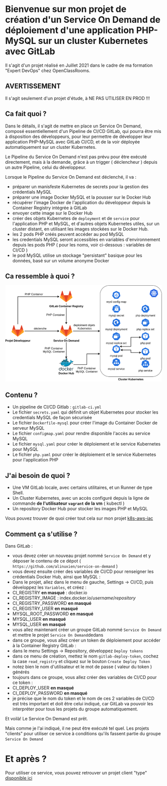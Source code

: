 # Bienvenue sur mon projet de création d'un Service On Demand de déploiement d'une application PHP-MySQL sur un cluster Kubernetes avec GitLab
Il s'agit d'un projet réalisé en Juillet 2021 dans le cadre de ma formation "Expert DevOps" chez OpenClassRooms.

## AVERTISSEMENT
Il s'agit seulement d'un projet d'étude, à NE PAS UTILISER EN PROD  !!!

## Ca fait quoi ?
Dans le détails, il s'agit de mettre en place un Service On Demand, composé essentiellement d'un Pipeline de CI/CD GitLab, qui pourra être mis à disposition des développeurs, pour leur permettre de développer leur application PHP-MySQL avec GitLab CI/CD, et de la voir déployée automatiquement sur un cluster Kubernetes.

Le Pipeline du Service On Demand n'est pas prévu pour être exécuté directement, mais à la demande, grâce à un trigger ( déclencheur ) depuis un autre Pipeline, celui du développeur.

Lorsque le Pipeline du Service On Demand est déclenché, il va :
- préparer un manisfeste Kubernetes de secrets pour la gestion des crédentials MySQL
- préparer une image Docker MySQL et la pousser sur le Docker Hub
- récupérer l'image Docker de l'application du développeur depuis la Container Registry intégrée à GitLab
- envoyer cette image sur le Docker Hub
- créer des objets Kubernetes de `deployment` et de `service` pour l'application PHP et MySQL, et d'autres objets Kubernetes utiles, sur un cluster distant, en utilisant les images stockées sur le Docker Hub.
- les 2 pods PHP créés peuvent accéder au pod MySQL
- les credentials MySQL seront accessibles en variables d'environnement depuis les pods PHP ( pour les noms, voir ci-dessous : variables de CI/CD )
- le pod MySQL utilise un stockage "persistant" basique pour les données, basé sur un volume anonyme Docker

## Ca ressemble à quoi ?
![Vue d'ensemble du Processus du Service On Demand](https://github.com/alinuxien/service-on-demand/blob/master/Service%20On%20Demand.png)

## Contenu ?
- Un pipeline de CI/CD Gitlab : `gitlab-ci.yml` 
- Le fichier `secrets.yaml` qui définit un objet Kubernetes pour stocker les credentials MySQL de façon sécurisée
- Le fichier `Dockerfile-mysql` pour créer l'image du Container Docker de serveur MySQL
- Le fichier `configmap.yaml` pour rendre disponible l'accès au service MySQL
- Le fichier `mysql.yaml` pour créer le déploiement et le service Kubernetes pour MySQL
- Le fichier `php.yaml` pour créer le déploiement et le service Kubernetes pour l'application PHP

 
## J'ai besoin de quoi ?
- Une VM GitLab locale, avec certains utilitaires, et un Runner de type Shell. 
- Un Cluster Kubernetes, avec un accès configuré depuis la ligne de commande **de l'utilisateur `vagrant` de la vm** ( kubectl )
- Un repository Docker Hub pour stocker les images PHP et MySQL
 
Vous pouvez trouver de quoi créer tout cela sur mon projet [k8s-aws-iac](https://github.com/alinuxien/k8s-aws-iac)

## Comment ça s'utilise ?
Dans GitLab :
- vous devez créer un nouveau projet nommé `Service On Demand` et y déposer le contenu de ce dépot ( `https://github.com/alinuxien/service-on-demand` )
- vous devez ensuite créer des variables de CI/CD pour renseigner les crédentials Docker Hub, ainsi que MySQL : 
- Dans le projet, allez dans le menu de gauche, Settings -> CI/CD, puis développez les `Variables`, et créez : 
- CI_REGISTRY **en masqué** : docker.io
- CI_REGISTRY_IMAGE : index.docker.io/*username*/*repository*
- CI_REGISTRY_PASSWORD **en masqué**
- CI_REGISTRY_USER **en masqué**
- MYSQL_ROOT_PASSWORD **en masqué**
- MYSQL_USER **en masqué**
- MYSQL_USER **en masqué**
- vous allez maintenant créer un groupe GitLab nommé `Service On Demand` et mettre le projet `Service On Demand`dedans 
- dans ce groupe, vous allez créer un token de déploiement pour accéder à la Container Registry GitLab : 
- dans le menu Settings -> Repository, développez `Deploy tokens`
- dans ce menu de création, mettez le nom `gitlab-deploy-token`, cochez la case `read_registry` et cliquez sur le bouton `Create Deploy Token`
- notez bien le nom d'utilisateur et le mot de passe ( valeur du token ) générés
- toujours dans ce groupe, vous allez créer des variables de CI/CD pour ce token : 
- CI_DEPLOY_USER **en masqué**
- CI_DEPLOY_PASSWORD **en masqué**
- je précise que le nom du token et le nom de ces 2 variables de CI/CD est très important et doit être celui indiqué, car GitLab va pouvoir les interpréter pour tous les projets du groupe automatiquement.

Et voilà! Le Service On Demand est prêt. 

Mais comme je l'ai indiqué, il ne peut être exécuté tel quel.
Les projets "clients" pour utiliser ce service à conditions qu'ils fassent partie du groupe `Service On Demand`

# Et après ?
Pour utiliser ce service, vous pouvez retrouver un projet client "type" [disponible ici](https://github.com/alinuxien/service-on-demand-demo-client)
